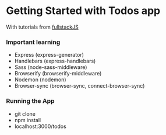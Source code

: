 # Getting Started with Todos app

With tutorials from [fullstackJS](http://www.fullstackjs.com/book/5/scaffold-todo-app.html)

### Important learning
* Express (express-generator)
* Handlebars (express-handlebars)
* Sass (node-sass-middleware)
* Browserify (browserify-middleware)
* Nodemon (nodemon)
* Browser-sync (browser-sync, connect-browser-sync)

### Running the App
* git clone 
* npm install 
* localhost:3000/todos